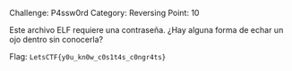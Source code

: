 Challenge: P4ssw0rd
Category: Reversing
Point: 10

Este archivo ELF requiere una contraseña. ¿Hay alguna forma de echar un ojo dentro sin conocerla?

Flag: `LetsCTF{y0u_kn0w_c0s1t4s_c0ngr4ts}`

